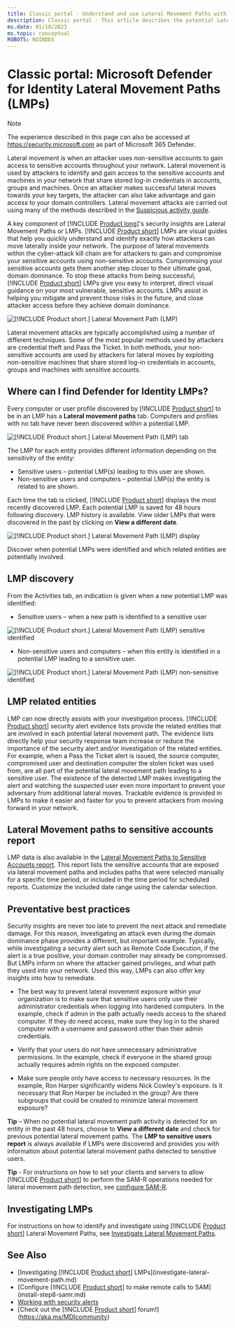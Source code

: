 ```yaml
---
title: Classic portal - Understand and use Lateral Movement Paths with Microsoft Defender for Identity
description: Classic portal - This article describes the potential Lateral Movement Paths (LMPs) of Microsoft Defender for Identity
ms.date: 01/18/2023
ms.topic: conceptual
ROBOTS: NOINDEX
---
```


# Classic portal: Microsoft Defender for Identity Lateral Movement Paths (LMPs)

> [!NOTE]
> The experience described in this page can also be accessed at <https://security.microsoft.com> as part of Microsoft 365 Defender.

Lateral movement is when an attacker uses non-sensitive accounts to gain access to sensitive accounts throughout your network. Lateral movement is used by attackers to identify and gain access to the sensitive accounts and machines in your network that share stored log-in credentials in accounts, groups and machines. Once an attacker makes successful lateral moves towards your key targets, the attacker can also take advantage and gain access to your domain controllers. Lateral movement attacks are carried out using many of the methods described in the [Suspicious activity guide](/defender-for-identity/alerts-overview).

A key component of [!INCLUDE [Product long](includes/product-long.md)]'s security insights are Lateral Movement Paths or LMPs. [!INCLUDE [Product short](includes/product-short.md)] LMPs are visual guides that help you quickly understand and identify exactly how attackers can move laterally inside your network. The purpose of lateral movements within the cyber-attack kill chain are for attackers to gain and compromise your sensitive accounts using non-sensitive accounts. Compromising your sensitive accounts gets them another step closer to their ultimate goal, domain dominance. To stop these attacks from being successful, [!INCLUDE [Product short](includes/product-short.md)] LMPs give you easy to interpret, direct visual guidance on your most vulnerable, sensitive accounts. LMPs assist in helping you mitigate and prevent those risks in the future, and close attacker access before they achieve domain dominance.

![[!INCLUDE [Product short.](includes/product-short.md)] Lateral Movement Path (LMP)](media/lmp.png)

Lateral movement attacks are typically accomplished using a number of different techniques. Some of the most popular methods used by attackers are credential theft and Pass the Ticket. In both methods, your non-sensitive accounts are used by attackers for lateral moves by exploiting non-sensitive machines that share stored log-in credentials in accounts, groups and machines with sensitive accounts.

## Where can I find Defender for Identity LMPs?

Every computer or user profile discovered by [!INCLUDE [Product short](includes/product-short.md)] to be in an LMP has a **Lateral movement paths** tab. Computers and profiles with no tab have never been discovered within a potential LMP.

![[!INCLUDE [Product short.](includes/product-short.md)] Lateral Movement Path (LMP) tab](media/lateral-movement-path-tab.png)

The LMP for each entity provides different information depending on the sensitivity of the entity:

- Sensitive users – potential LMP(s) leading to this user are shown.
- Non-sensitive users and computers – potential LMP(s) the entity is related to are shown.

Each time the tab is clicked, [!INCLUDE [Product short](includes/product-short.md)] displays the most recently discovered LMP. Each potential LMP is saved for 48 hours following discovery. LMP history is available. View older LMPs that were discovered in the past by clicking on **View a different date**.

![[!INCLUDE [Product short.](includes/product-short.md)] Lateral Movement Path (LMP) display](media/lmp-complete.png)

Discover when potential LMPs were identified and which related entities are potentially involved.

## LMP discovery

From the Activities tab, an indication is given when a new potential LMP was identified:

- Sensitive users – when a new path is identified to a sensitive user

![[!INCLUDE [Product short.](includes/product-short.md)] Lateral Movement Path (LMP) sensitive identified](media/lmp-activities.png)

- Non-sensitive users and computers – when this entity is identified in a potential LMP leading to a sensitive user.

![[!INCLUDE [Product short.](includes/product-short.md)] Lateral Movement Path (LMP) non-sensitive identified](media/lateral-non-sensitive.png)

## LMP related entities

LMP can now directly assists with your investigation process. [!INCLUDE [Product short](includes/product-short.md)] security alert evidence lists provide the related entities that are involved in each potential lateral movement path. The evidence lists directly help your security response team increase or reduce the importance of the security alert and/or investigation of the related entities. For example, when a Pass the Ticket alert is issued, the source computer, compromised user and destination computer the stolen ticket was used from, are all part of the potential lateral movement path leading to a sensitive user. The existence of the detected LMP makes investigating the alert and watching the suspected user even more important to prevent your adversary from additional lateral moves. Trackable evidence is provided in LMPs to make it easier and faster for you to prevent attackers from moving forward in your network.

## Lateral Movement paths to sensitive accounts report

LMP data is also available in the [Lateral Movement Paths to Sensitive Accounts report](/defender-for-identity/classic-investigate-lateral-movement-path). This report lists the sensitive accounts that are exposed via lateral movement paths and includes paths that were selected manually for a specific time period, or included in the time period for scheduled reports.  Customize the included date range using the calendar selection.

## Preventative best practices

Security insights are never too late to prevent the next attack and remediate damage. For this reason, investigating an attack even during the domain dominance phase provides a different, but important example. Typically, while investigating a security alert such as Remote Code Execution, if the alert is a true positive, your domain controller may already be compromised. But LMPs inform on where the attacker gained privileges, and what path they used into your network. Used this way, LMPs can also offer key insights into how to remediate.

- The best way to prevent lateral movement exposure within your organization is to make sure that sensitive users only use their administrator credentials when logging into hardened computers. In the example, check if admin in the path actually needs access to the shared computer. If they do need access, make sure they log in to the shared computer with a username and password other than their admin credentials.

- Verify that your users do not have unnecessary administrative permissions. In the example, check if everyone in the shared group actually requires admin rights on the exposed computer.

- Make sure people only have access to necessary resources. In the example, Ron Harper significantly widens Nick Cowley's exposure. Is it necessary that Ron Harper be included in the group? Are there subgroups that could be created to minimize lateral movement exposure?

**Tip** – When no potential lateral movement path activity is detected for an entity in the past 48 hours, choose to **View a different date** and check for previous potential lateral movement paths. The **LMP to sensitive users report** is always available if LMPs were discovered and provides you with information about potential lateral movement paths detected to sensitive users.

**Tip** - For instructions on how to set your clients and servers to allow [!INCLUDE [Product short](includes/product-short.md)] to perform the SAM-R operations needed for lateral movement path detection, see [configure SAM-R](/defender-for-identity/remote-calls-sam).

## Investigating LMPs

For instructions on how to identify and investigate using [!INCLUDE [Product short](includes/product-short.md)] Lateral Movement Paths, see [Investigate Lateral Movement Paths](/defender-for-identity/classic-investigate-lateral-movement-path).

## See Also

- [Investigating [!INCLUDE [Product short](includes/product-short.md)] LMPs](investigate-lateral-movement-path.md)
- [Configure [!INCLUDE [Product short](includes/product-short.md)] to make remote calls to SAM](install-step8-samr.md)
- [Working with security alerts](/defender-for-identity/manage-security-alerts)
- [Check out the [!INCLUDE [Product short](includes/product-short.md)] forum!](<https://aka.ms/MDIcommunity>)
